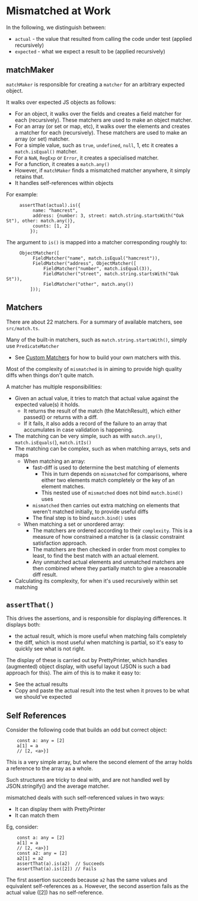 # Mismatched at Work

In the following, we distinguish between:
 * `actual` - the value that resulted from calling the code under test (applied recursively)
 * `expected` - what we expect a result to be (applied recursively)

## matchMaker

`matchMaker` is responsible for creating a `matcher` for an arbitrary expected object.

It walks over expected JS objects as follows:
 * For an object, it walks over the fields and creates a field matcher for each (recursively). 
   These matchers are used to make an object matcher.
 * For an array (or set or map, etc), it walks over the elements and creates a matcher for each (recursively). 
   These matchers are used to make an array (or set) matcher.
 * For a simple value, such as `true`, `undefined`, `null`, 1, etc it creates a `match.isEqual()` matcher.
 * For a `NaN`, `RegExp` or `Error`, it creates a specialised matcher.
 * For a function, it creates a `match.any()`
 * However, if `matchMaker` finds a mismatched matcher anywhere, it simply retains that.
 * It handles self-references within objects

For example:

```
     assertThat(actual).is({
          name: "hamcrest",
          address: {number: 3, street: match.string.startsWith("Oak St"), other: match.any()},
          counts: [1, 2]
         });
```

The argument to `is()` is mapped into a matcher corresponding roughly to:

```
     ObjectMatcher([
          FieldMatcher("name", match.isEqual("hamcrest")),
          FieldMatcher("address", ObjectMatcher([
              FieldMatcher("number", match.isEqual(3)), 
              FieldMatcher("street", match.string.startsWith("Oak St")),
              FieldMatcher("other", match.any())
         ]));
```

## Matchers

There are about 22 matchers. For a summary of available matchers, see `src/match.ts`.

Many of the built-in matchers, such as `match.string.startsWith()`,  simply use `PredicateMatcher`
 * See [Custom Matchers](./CustomMatchers.md) for how to build your own matchers with this.

Most of the complexity of `mismatched` is in aiming to provide high quality diffs when things don't quite match.

A matcher has multiple responsibilities:
   * Given an actual value, it tries to match that actual value against the expected value(s) it holds.
      * It returns the result of the match (the MatchResult), which either passed() or returns with a diff.
      * If it fails, it also adds a record of the failure to an array that accumulates in case validation is happening.
   * The matching can be very simple, such as with `match.any()`, `match.isEquals(`), `match.itIs()`
   * The matching can be complex, such as when matching arrays, sets and maps
     * When matching an array:
       * fast-diff is used to determine the best matching of elements
         * This in turn depends on `mismatched` for comparisons, where either two elements match completely or the key of an element matches.
         * This nested use of `mismatched` does not bind `match.bind()` uses
       * `mismatched` then carries out extra matching on elements that weren't matched initially, to provide useful diffs
       * The final step is to bind `match.bind()` uses
     * When matching a set or unordered array:
       * The matchers are ordered according to their `complexity`. This is a measure of how constrained a matcher is (a classic constraint satisfaction approach.
       * The matchers are then checked in order from most complex to least, to find the best match with an actual element.
       * Any unmatched actual elements and unmatched matchers are then combined where they partially match to give a reasonable diff result.
   * Calculating its complexity, for when it's used recursively within set matching
       
## `assertThat()`

This drives the assertions, and is responsible for displaying differences. It displays both:
 * the actual result, which is more useful when matching fails completely
 * the diff, which is most useful when matching is partial, so it's easy to quickly see what is not right.

The display of these is carried out by PrettyPrinter, which handles (augmented) object display, with useful layout 
(JSON is such a bad approach for this).
The aim of this is to make it easy to:
  * See the actual results
  * Copy and paste the actual result into the test when it proves to be what we should've expected

## Self References

Consider the following code that builds an odd but correct object:

```
    const a: any = [2]
    a[1] = a
    // [2, <a>}]
```

This is a very simple array, but where the second element of the array holds a reference to the array as a whole.

Such structures are tricky to deal with, and are not handled well by JSON.stringify() and the average matcher.

mismatched deals with such self-referenced values in two ways:
 * It can display them with PrettyPrinter
 * It can match them

Eg, consider:

```
    const a: any = [2]
    a[1] = a
    // [2, <a>}]
    const a2: any = [2]
    a2[1] = a2
    assertThat(a).is(a2)  // Succeeds
    assertThat(a).is([2]) // Fails
```

The first assertion succeeds because `a2` has the same values and equivalent self-references as `a`.
However, the second assertion fails as the actual value ([2]) has no self-reference.
